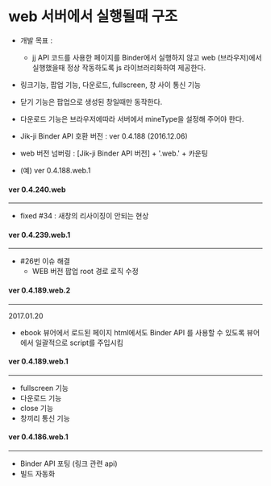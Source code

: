 ﻿# web 서버에서 실행될때 구조

* 개발 목표 :
  - jj API 코드를 사용한 페이지를 Binder에서 실행하지 않고 web (브라우저)에서 실행했을때
    정상 작동하도록 js 라이브러리화하여 제공한다.
* 링크기능, 팝업 기능, 다운로드, fullscreen, 창 사이 통신 기능
* 닫기 기능은 팝업으로 생성된 창일때만 동작한다.
* 다운로드 기능은 브라우저에따라 서버에서 mineType을 설정해 주어야 한다.

* Jik-ji Binder API 호환 버전 :  ver 0.4.188 (2016.12.06)
* web 버전 넘버링 : [Jik-ji Binder API 버전] + '.web.' + 카운팅
 - (예) ver 0.4.188.web.1

#### ver 0.4.240.web
------------------------------

* fixed #34 : 새창의 리사이징이 안되는 현상

#### ver 0.4.239.web.1
------------------------------

* #26번 이슈 해결
  - WEB 버전 팝업 root 경로 로직 수정

#### ver 0.4.189.web.2
------------------------------
2017.01.20
* ebook 뷰어에서 로드된 페이지 html에서도 Binder API 를 사용할 수 있도록
  뷰어에서 일괄적으로 script를 주입시킴

#### ver 0.4.189.web.1
------------------------------

* fullscreen 기능
* 다운로드 기능
* close 기능
* 창끼리 통신 기능

#### ver 0.4.186.web.1
------------------------------

* Binder API 포팅 (링크 관련 api)
* 빌드 자동화